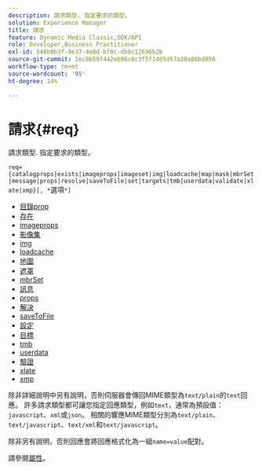 ```yaml
---
description: 請求類型. 指定要求的類型。
solution: Experience Manager
title: 請求
feature: Dynamic Media Classic,SDK/API
role: Developer,Business Practitioner
exl-id: 546b8b3f-9e37-4e8d-bf0c-db8c12696b2b
source-git-commit: 1ec8b59f442eb96c6c3f5f1405d57a38a86bd056
workflow-type: tm+mt
source-wordcount: '95'
ht-degree: 14%

---
```


# 請求{#req}

請求類型. 指定要求的類型。

`req={catalogprops|exists|imageprops|imageset|img|loadcache|map|mask|mbrSet|message|props|resolve|saveToFile|set|targets|tmb|userdata|validate|xlate|xmp}[, *`選項`*]`

* [目錄prop](r-catalogprops.md)
* [存在](r-exists.md)
* [imageprops](r-imageprops.md)
* [影像集](r-imageset-req.md)
* [img](r-img.md)
* [loadcache](r-loadcache.md)
* [地圖](r-map-req.md)
* [遮罩](r-mask-req.md)
* [mbrSet](r-mbrset.md)
* [訊息](r-message.md)
* [props](r-props.md)
* [解決](r-resolve.md)
* [saveToFile](r-savetofile.md)
* [設定](r-set.md)
* [目標](r-targets.md)
* [tmb](r-tmb.md)
* [userdata](r-userdata.md)
* [驗證](r-is-http-validate.md)
* [xlate](r-xlate.md)
* [xmp](r-xmp.md)

除非詳細說明中另有說明，否則伺服器會傳回MIME類型為`text/plain`的`text`回應。 許多請求類型都可讓您指定回應類型，例如`text`，通常為預設值： `javascript`、`xml`或`json`。 相關的響應MIME類型分別為`text/plain`、`text/javascript`、`text/xml`和`text/javascript`。

除非另有說明，否則回應會將回應格式化為一組`name=value`配對。

請參閱[屬性](../../../../../../is-api/http-ref/image-serving-api-ref/c-http-protocol-reference/c-response-data/c-properties/c-properties.md#concept-49c609fd6de942cab422ee412353c9d9)。
